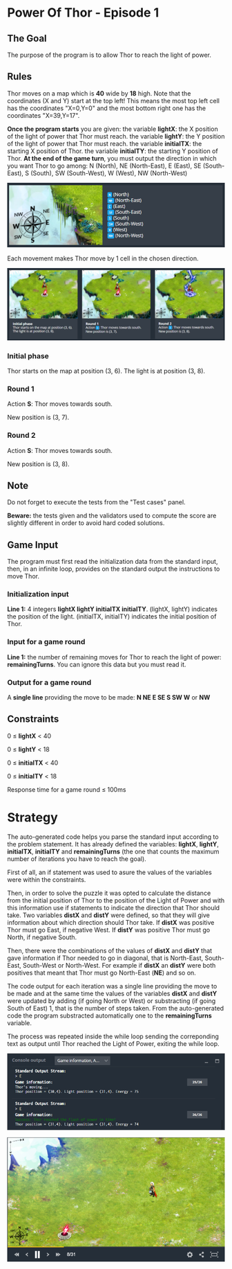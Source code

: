 # Power Of Thor - Episode 1
## The Goal
The purpose of the program is to allow Thor to reach the light of power.
## Rules
Thor moves on a map which is **40** wide by **18** high. Note that the coordinates (X and Y) start at the top left! This means the most top left cell has the coordinates "X=0,Y=0" and the most bottom right one has the coordinates "X=39,Y=17".

**Once the program starts** you are given:
the variable **lightX**: the X position of the light of power that Thor must reach.
the variable **lightY**: the Y position of the light of power that Thor must reach.
the variable **initialTX**: the starting X position of Thor.
the variable **initialTY**: the starting Y position of Thor.
**At the end of the game turn**, you must output the direction in which you want Thor to go among: N (North), NE (North-East), E (East), SE (South-East), S (South), SW (South-West), W (West), NW (North-West)

![](rose_des_vents2.png)

Each movement makes Thor move by 1 cell in the chosen direction.

![](thor_demo.png)

### Initial phase
Thor starts on the map at position (3, 6). The light is at position (3, 8).
### Round 1
Action **S**: Thor moves towards south.

New position is (3, 7).

### Round 2
Action **S**: Thor moves towards south.

New position is (3, 8).

## Note
Do not forget to execute the tests from the "Test cases" panel.

**Beware:** the tests given and the validators used to compute the score are slightly different in order to avoid hard coded solutions.

## Game Input
The program must first read the initialization data from the standard input, then, in an infinite loop, provides on the standard output the instructions to move Thor.

### Initialization input
**Line 1:** 4 integers **lightX lightY initialTX initialTY**. (lightX, lightY) indicates the position of the light. (initialTX, initialTY) indicates the initial position of Thor.

### Input for a game round
**Line 1:** the number of remaining moves for Thor to reach the light of power: **remainingTurns**. You can ignore this data but you must read it.

### Output for a game round
A **single line** providing the move to be made: **N NE E SE S SW W** or **NW**

## Constraints

0 ≤ **lightX** < 40

0 ≤ **lightY** < 18

0 ≤ **initialTX** < 40

0 ≤ **initialTY** < 18

Response time for a game round ≤ 100ms

# Strategy

The auto-generated code helps you parse the standard input according to the problem statement. It has already defined the variables: **lightX**, **lightY**, **initialTX**, **initialTY** and **remainingTurns** (the one that counts the maximum number of iterations you have to reach the goal). 

First of all, an if statement was used to asure the values of the variables were within the constraints.

Then, in order to solve the puzzle it was opted to calculate the distance from the initial position of Thor to the position of the Light of Power and with this information use if statements to indicate the direction that Thor should take. Two variables **distX** and **distY** were defined, so that they will give information about which direction should Thor take. If **distX** was positive Thor must go East, if negative West. If **distY** was positive Thor must go North, if negative South.

Then, there were the combinations of the values of **distX** and **distY** that gave information if Thor needed to go in diagonal, that is North-East, South-East, South-West or North-West. For example if **distX** an **distY** were both positives that meant that Thor must go North-East (**NE**) and so on.  

The code output for each iteration was a single line providing the move to be made and at the same time the values of the variables **distX** and **distY** were updated by adding (if going North or West) or substracting (if going South of East) 1, that is the number of steps taken. From the auto-generated code the program substracted automatically one to the **remainingTurns** variable. 

The process was repeated inside the while loop sending the correponding text as output until Thor reached the Light of Power, exiting the while loop.

![](power_of_thor_e1_co.png)

![](power_of_thor_e1.png)
